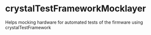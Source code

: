 # crystalTestFrameworkMocklayer
Helps mocking hardware for automated tests of the firmware using crystalTestFramework
